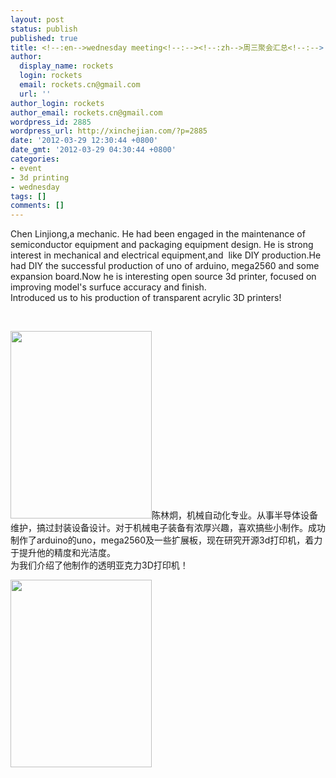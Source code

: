 ```yaml
---
layout: post
status: publish
published: true
title: <!--:en-->wednesday meeting<!--:--><!--:zh-->周三聚会汇总<!--:-->
author:
  display_name: rockets
  login: rockets
  email: rockets.cn@gmail.com
  url: ''
author_login: rockets
author_email: rockets.cn@gmail.com
wordpress_id: 2885
wordpress_url: http://xinchejian.com/?p=2885
date: '2012-03-29 12:30:44 +0800'
date_gmt: '2012-03-29 04:30:44 +0800'
categories:
- event
- 3d printing
- wednesday
tags: []
comments: []
---
```

<p><!--:en-->Chen Linjiong,a mechanic. He had been engaged in the maintenance of semiconductor equipment and packaging equipment design. He is strong interest in mechanical and electrical equipment,and &nbsp;like DIY production.He had&nbsp;DIY&nbsp;the successful production of uno of arduino, mega2560 and some expansion board.Now he&nbsp;is interesting open source 3d printer, focused on improving&nbsp;model's surfuce&nbsp;accuracy and finish.<br />
Introduced us to his production of transparent acrylic 3D printers!</p>
<p>&nbsp;</p>
<p><a href="http://xinchejian.com/2012/03/29/wednesday-meeting/3dprinter/" rel="attachment wp-att-2886"><img title="3Dprinter" src="http://xinchejian.com/wp-content/uploads/2012/03/3Dprinter-226x300.jpg" alt="" width="226" height="300" /></a><!--:--><!--:zh-->陈林炯，机械自动化专业。从事半导体设备维护，搞过封装设备设计。对于机械电子装备有浓厚兴趣，喜欢搞些小制作。成功制作了arduino的uno，mega2560及一些扩展板，现在研究开源3d打印机，着力于提升他的精度和光洁度。<br />
为我们介绍了他制作的透明亚克力3D打印机！</p>
<p><a href="http://xinchejian.com/2012/03/29/wednesday-meeting/3dprinter/" rel="attachment wp-att-2886"><img class="alignnone size-medium wp-image-2886" title="3Dprinter" src="http://xinchejian.com/wp-content/uploads/2012/03/3Dprinter-226x300.jpg" alt="" width="226" height="300" /></a></p>
<p>&nbsp;<!--:--></p>
